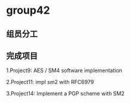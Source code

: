 # group42

## 组员分工

## 完成项目
1.Project9: AES / SM4 software implementation

2.Project11: impl sm2 with RFC6979

3.Project14: Implement a PGP scheme with SM2
